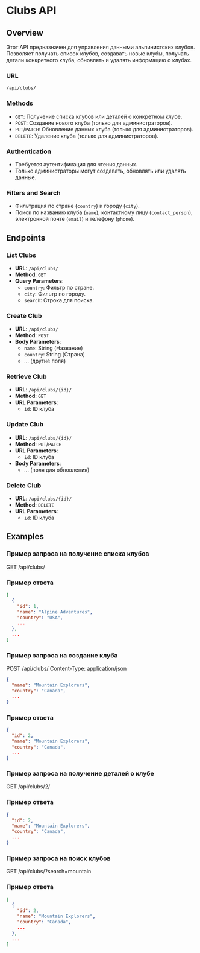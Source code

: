 # Clubs API

## Overview

Этот API предназначен для управления данными альпинистских клубов. Позволяет получать список клубов, создавать новые
клубы, получать детали конкретного клуба, обновлять и удалять информацию о клубах.

### URL

`/api/clubs/`

### Methods

- `GET`: Получение списка клубов или деталей о конкретном клубе.
- `POST`: Создание нового клуба (только для администраторов).
- `PUT`/`PATCH`: Обновление данных клуба (только для администраторов).
- `DELETE`: Удаление клуба (только для администраторов).

### Authentication

- Требуется аутентификация для чтения данных.
- Только администраторы могут создавать, обновлять или удалять данные.

### Filters and Search

- Фильтрация по стране (`country`) и городу (`city`).
- Поиск по названию клуба (`name`), контактному лицу (`contact_person`), электронной почте (`email`) и
  телефону (`phone`).

## Endpoints

### List Clubs

- **URL**: `/api/clubs/`
- **Method**: `GET`
- **Query Parameters**:
    - `country`: Фильтр по стране.
    - `city`: Фильтр по городу.
    - `search`: Строка для поиска.

### Create Club

- **URL**: `/api/clubs/`
- **Method**: `POST`
- **Body Parameters**:
    - `name`: String (Название)
    - `country`: String (Страна)
    - ... (другие поля)

### Retrieve Club

- **URL**: `/api/clubs/{id}/`
- **Method**: `GET`
- **URL Parameters**:
    - `id`: ID клуба

### Update Club

- **URL**: `/api/clubs/{id}/`
- **Method**: `PUT`/`PATCH`
- **URL Parameters**:
    - `id`: ID клуба
- **Body Parameters**:
    - ... (поля для обновления)

### Delete Club

- **URL**: `/api/clubs/{id}/`
- **Method**: `DELETE`
- **URL Parameters**:
    - `id`: ID клуба

## Examples

### Пример запроса на получение списка клубов

GET /api/clubs/

### Пример ответа

```json
[
  {
    "id": 1,
    "name": "Alpine Adventures",
    "country": "USA",
    ...
  },
  ...
]
```

### Пример запроса на создание клуба

POST /api/clubs/
Content-Type: application/json

```json
{
  "name": "Mountain Explorers",
  "country": "Canada",
  ...
}
```

### Пример ответа

```json
{
  "id": 2,
  "name": "Mountain Explorers",
  "country": "Canada",
  ...
}
```

### Пример запроса на получение деталей о клубе

GET /api/clubs/2/

### Пример ответа

```json
{
  "id": 2,
  "name": "Mountain Explorers",
  "country": "Canada",
  ...
}
```

### Пример запроса на поиск клубов

GET /api/clubs/?search=mountain

### Пример ответа

```json
[
  {
    "id": 2,
    "name": "Mountain Explorers",
    "country": "Canada",
    ...
  },
  ...
]
```
